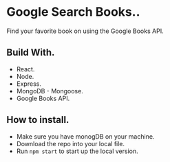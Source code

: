 # Google Search Books..
Find your favorite book on using the Google Books API.

## Build With.
* React.
* Node.
* Express.
* MongoDB - Mongoose.
* Google Books API.

## How to install.
* Make sure you have monogDB on your machine.
* Download the repo into your local file.
* Run `npm start` to start up the local version.